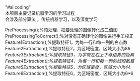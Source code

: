 "#ai coding"   
本项目主要记录机器学习的学习过程  
会涉及部分算法 ，传统机器学习，以及深度学习  

PreProcessing();%预处理，把要处理的图像转化成二值图  
PreProcessingToCorrect();%对没有正确转化的图像进行手工校正  
Feature1Extraction();%提取特征1，为每一行和每一列的白点数  
Feature2Extraction();%提取特征2，为区域密度，区域大小为8*8  
Feature3Extraction();%提取特征3，为字符左右上下与边界的距离  
Feature4Extraction();%提取特征4，为每一行和每一列的线段数目  
Feature5Extraction();%提取特征5，为区域密度，区域大小为4*4  
Feature6Extraction();%提取特征6，为区域密度，区域大小为6*6  

